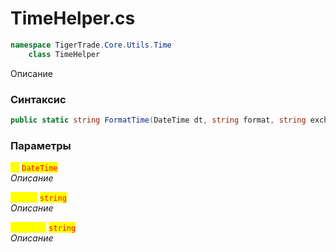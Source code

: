 
# TimeHelper.cs
```csharp
namespace TigerTrade.Core.Utils.Time  
    class TimeHelper
```

Описание

### Синтаксис
```csharp
public static string FormatTime(DateTime dt, string format, string exchange)
```

### Параметры  
<mark style="color:yellow;">**`dt`**</mark> <mark style="color:red;">`DateTime`</mark>  
 *Описание*  
  
<mark style="color:yellow;">**`format`**</mark> <mark style="color:red;">`string`</mark>  
 *Описание*  
  
<mark style="color:yellow;">**`exchange`**</mark> <mark style="color:red;">`string`</mark>  
 *Описание*  
  

                    
                    